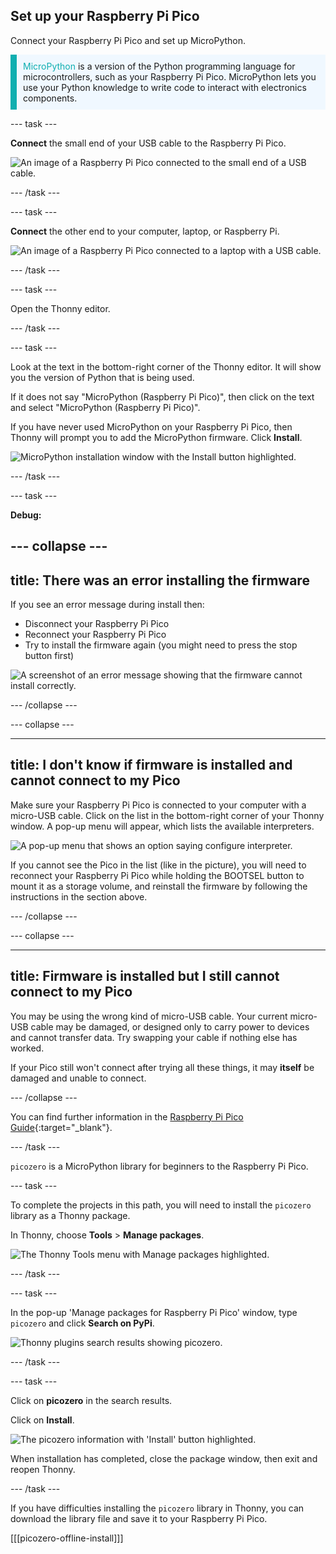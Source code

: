 ## Set up your Raspberry Pi Pico

<div style="display: flex; flex-wrap: wrap">
<div style="flex-basis: 200px; flex-grow: 1; margin-right: 15px;">
Connect your Raspberry Pi Pico and set up MicroPython.
</div>
</div>

<p style='border-left: solid; border-width:10px; border-color: #0faeb0; background-color: aliceblue; padding: 10px;'>
<span style="color: #0faeb0">MicroPython</span> is a version of the Python programming language for microcontrollers, such as your Raspberry Pi Pico. MicroPython lets you use your Python knowledge to write code to interact with electronics components.</p>

--- task ---

**Connect** the small end of your USB cable to the Raspberry Pi Pico.

![An image of a Raspberry Pi Pico connected to the small end of a USB cable.](images/pico-top-plug.png)

--- /task ---

--- task ---

**Connect** the other end to your computer, laptop, or Raspberry Pi.

![An image of a Raspberry Pi Pico connected to a laptop with a USB cable.](images/plug-in-pico.png)

--- /task ---


--- task ---

Open the Thonny editor. 

--- /task ---

--- task ---

Look at the text in the bottom-right corner of the Thonny editor. It will show you the version of Python that is being used.

If it does not say "MicroPython (Raspberry Pi Pico)", then click on the text and select "MicroPython (Raspberry Pi Pico)".

If you have never used MicroPython on your Raspberry Pi Pico, then Thonny will prompt you to add the MicroPython firmware. Click **Install**. 

![MicroPython installation window with the Install button highlighted.](images/thonny-install-micropython-pico.png)

--- /task ---

--- task ---

**Debug:** 

--- collapse ---
---
title: There was an error installing the firmware
---
If you see an error message during install then:
+ Disconnect your Raspberry Pi Pico
+ Reconnect your Raspberry Pi Pico
+ Try to install the firmware again (you might need to press the stop button first)

![A screenshot of an error message showing that the firmware cannot install correctly.](images/pico-firmware-error.PNG)

--- /collapse ---

--- collapse ---

---
title: I don't know if firmware is installed and cannot connect to my Pico
---

Make sure your Raspberry Pi Pico is connected to your computer with a micro-USB cable. Click on the list in the bottom-right corner of your Thonny window. A pop-up menu will appear, which lists the available interpreters. 

![A pop-up menu that shows an option saying configure interpreter.](images/no-pico-interpreter.png) 

If you cannot see the Pico in the list (like in the picture), you will need to reconnect your Raspberry Pi Pico while holding the BOOTSEL button to mount it as a storage volume, and reinstall the firmware by following the instructions in the section above.

--- /collapse ---

--- collapse ---

---
title: Firmware is installed but I still cannot connect to my Pico
---

You may be using the wrong kind of micro-USB cable. Your current micro-USB cable may be damaged, or designed only to carry power to devices and cannot transfer data. Try swapping your cable if nothing else has worked. 

If your Pico still won't connect after trying all these things, it may **itself** be damaged and unable to connect. 

--- /collapse ---

You can find further information in the [Raspberry Pi Pico Guide](https://projects.raspberrypi.org/en/projects/introduction-to-the-pico){:target="_blank"}.

--- /task ---

`picozero` is a MicroPython library for beginners to the Raspberry Pi Pico. 

--- task ---

To complete the projects in this path, you will need to install the `picozero` library as a Thonny package.

In Thonny, choose **Tools** > **Manage packages**.

![The Thonny Tools menu with Manage packages highlighted.](images/thonny-manage-packages.jpg)

--- /task ---

--- task ---

In the pop-up 'Manage packages for Raspberry Pi Pico' window, type `picozero` and click **Search on PyPi**.

![Thonny plugins search results showing picozero.](images/thonny-packages-picozero.jpg)

--- /task ---

--- task ---

Click on **picozero** in the search results. 

Click on **Install**.

![The picozero information with 'Install' button highlighted.](images/thonny-install-package.jpg)

When installation has completed, close the package window, then exit and reopen Thonny.

--- /task ---

If you have difficulties installing the `picozero` library in Thonny, you can download the library file and save it to your Raspberry Pi Pico. 

[[[picozero-offline-install]]]
